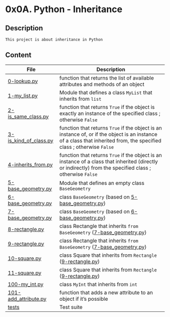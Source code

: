 # 0x0A. Python - Inheritance

## Description

	This project is about inheritance in Python

## Content

| File | Description |
| ---- | --- |
| [0-lookup.py](./0-lookup.py) | function that returns the list of available attributes and methods of an object |
| [1-my_list.py](./1-my_list.py) | Module that defines a class `MyList` that inherits from `list` |
| [2-is_same_class.py](./2-is_same_class.py) | function that returns `True` if the object is exactly an instance of the specified class ; otherwise `False` |
| [3-is_kind_of_class.py](./3-is_kind_of_class.py) | function that returns `True` if the object is an instance of, or if the object is an instance of a class that inherited from, the specified class ; otherwise `False` 
| [4-inherits_from.py](./4-inherits_from.py) | function that returns `True` if the object is an instance of a class that inherited (directly or indirectly) from the specified class ; otherwise `False` |
| [5-base_geometry.py](./5-base_geometry.py) | Module that defines an empty class `BaseGeometry` |
| [6-base_geometry.py](./6-base_geometry.py) | class `BaseGeometry`  (based on [5-base_geometry.py](./5-base_geometry.py)) |
| [7-base_geometry.py](./7-base_geometry.py) | class `BaseGeometry` (based on [6-base_geometry.py](./6-base_geometry.py)) |
| [8-rectangle.py](./8-rectangle.py) | class Rectangle that inherits `from BaseGeometry` ([7-base_geometry.py](./7-base_geometry.py)) |
| [9-rectangle.py](./9-rectangle.py) | class Rectangle that inherits `from BaseGeometry` ([7-base_geometry.py](./7-base_geometry.py)) |
| [10-square.py](./10-square.py) | class Square that inherits from `Rectangle` ([9-rectangle.py](./9-rectangle.py)) |
| [11-square.py](./11-square.py) | class Square that inherits from `Rectangle` ([9-rectangle.py](./9-rectangle.py)) |
| [100-my_int.py](./100-my_int.py) | class `MyInt` that inherits from `int` |
| [101-add_attribute.py](./101-add_attribute.py) | function that adds a new attribute to an object if it’s possible |
| [tests](./tests) | Test suite |
